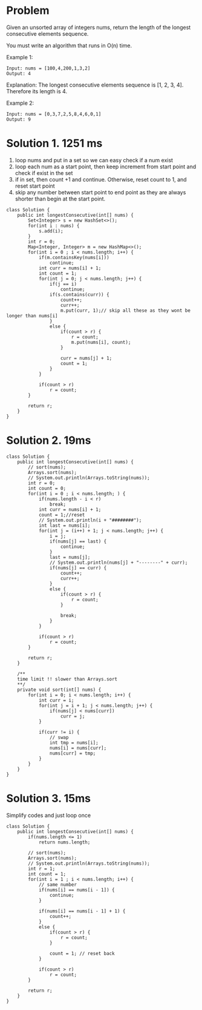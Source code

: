 # Problem

Given an unsorted array of integers nums, return the length of the longest consecutive elements sequence.

You must write an algorithm that runs in O(n) time.

 

Example 1:
```
Input: nums = [100,4,200,1,3,2]
Output: 4
```
Explanation: The longest consecutive elements sequence is [1, 2, 3, 4]. Therefore its length is 4.  
  
Example 2:
```
Input: nums = [0,3,7,2,5,8,4,6,0,1]
Output: 9
```

# Solution 1. 1251 ms
1. loop nums and put in a set so we can easy check if a num exist
2. loop each num as a start point, then keep increment from start point and check if exist in the set
3. if in set, then count +1 and continue. Otherwise, reset count to 1, and reset start point
4. skip any number between start point to end point as they are always shorter than begin at the start point.

```
class Solution {
    public int longestConsecutive(int[] nums) {
        Set<Integer> s = new HashSet<>();
        for(int i : nums) {
            s.add(i);
        }
        int r = 0;
        Map<Integer, Integer> m = new HashMap<>();
        for(int i = 0 ; i < nums.length; i++) {
            if(m.containsKey(nums[i]))
                continue;
            int curr = nums[i] + 1;
            int count = 1;
            for(int j = 0; j < nums.length; j++) {
                if(j == i)
                    continue;
                if(s.contains(curr)) {
                    count++;
                    curr++;
                    m.put(curr, 1);// skip all these as they wont be longer than nums[i]
                }
                else {
                    if(count > r) {
                        r = count;
                        m.put(nums[i], count);
                    }
                        
                    curr = nums[j] + 1;
                    count = 1;
                }
            }
            
            if(count > r)
                r = count;
        }
        
        return r;
    }
}
```

# Solution 2. 19ms

```
class Solution {
    public int longestConsecutive(int[] nums) {
        // sort(nums);
        Arrays.sort(nums);
        // System.out.println(Arrays.toString(nums));
        int r = 0;
        int count = 0;
        for(int i = 0 ; i < nums.length; ) {
            if(nums.length - i < r)
                break;
            int curr = nums[i] + 1;
            count = 1;//reset
            // System.out.println(i + "########");
            int last = nums[i];
            for(int j = (i++) + 1; j < nums.length; j++) {
                i = j;
                if(nums[j] == last) {
                    continue;
                }
                last = nums[j];
                // System.out.println(nums[j] + "--------" + curr);
                if(nums[j] == curr) {
                    count++;
                    curr++;
                }
                else {
                    if(count > r) {
                        r = count;
                    }
                        
                    break;
                }
            }
            
            if(count > r)
                r = count;
        }
        
        return r;
    }
    
    /**
    time limit !! slower than Arrays.sort
    **/
    private void sort(int[] nums) {
        for(int i = 0; i < nums.length; i++) {
            int curr = i;
            for(int j = i + 1; j < nums.length; j++) {
                if(nums[j] < nums[curr])
                    curr = j;
            }
            
            if(curr != i) {
                // swap
                int tmp = nums[i];
                nums[i] = nums[curr];
                nums[curr] = tmp;
            }   
        }
    }
}
```

# Solution 3. 15ms
Simplify codes and just loop once
```
class Solution {
    public int longestConsecutive(int[] nums) {
        if(nums.length <= 1)
            return nums.length;
        
        // sort(nums);
        Arrays.sort(nums);
        // System.out.println(Arrays.toString(nums));
        int r = 1;
        int count = 1;
        for(int i = 1 ; i < nums.length; i++) {
            // same number
            if(nums[i] == nums[i - 1]) {
                continue;
            }
            
            if(nums[i] == nums[i - 1] + 1) {
                count++;
            }
            else {
                if(count > r) {
                    r = count;
                }

                count = 1; // reset back
            }
            
            if(count > r)
                r = count;
        }
        
        return r;
    }
}
```
